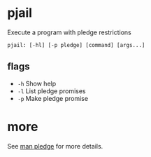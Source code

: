 # pjail
Execute a program with pledge restrictions 

```
pjail: [-hl] [-p pledge] [command] [args...]
```

## flags

- `-h` Show help
- `-l` List pledge promises
- `-p` Make pledge promise

# more
See [man pledge](https://man.openbsd.org/pledge.2) for more details.
